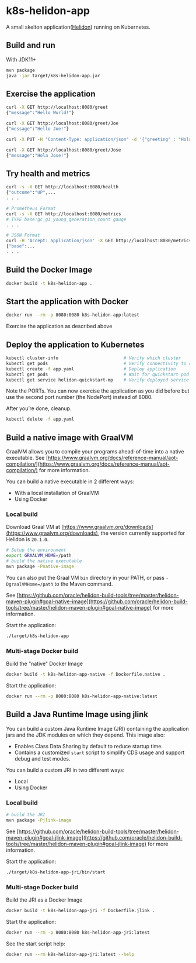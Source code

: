 # k8s-helidon-app

A small skelton application([Helidon](https://helidon.io/#/)) running on Kubernetes.

## Build and run

With JDK11+

```bash
mvn package
java -jar target/k8s-helidon-app.jar
```

## Exercise the application

```bash
curl -X GET http://localhost:8080/greet
{"message":"Hello World!"}

curl -X GET http://localhost:8080/greet/Joe
{"message":"Hello Joe!"}

curl -X PUT -H "Content-Type: application/json" -d '{"greeting" : "Hola"}' http://localhost:8080/greet/greeting

curl -X GET http://localhost:8080/greet/Jose
{"message":"Hola Jose!"}
```

## Try health and metrics

```bash
curl -s -X GET http://localhost:8080/health
{"outcome":"UP",...
. . .

# Prometheus Format
curl -s -X GET http://localhost:8080/metrics
# TYPE base:gc_g1_young_generation_count gauge
. . .

# JSON Format
curl -H 'Accept: application/json' -X GET http://localhost:8080/metrics
{"base":...
. . .
```

## Build the Docker Image

```bash
docker build -t k8s-helidon-app .
```

## Start the application with Docker

```bash
docker run --rm -p 8080:8080 k8s-helidon-app:latest
```

Exercise the application as described above

## Deploy the application to Kubernetes

```bash
kubectl cluster-info                         # Verify which cluster
kubectl get pods                             # Verify connectivity to cluster
kubectl create -f app.yaml                   # Deploy application
kubectl get pods                             # Wait for quickstart pod to be RUNNING
kubectl get service helidon-quickstart-mp    # Verify deployed service
```

Note the PORTs. You can now exercise the application as you did before but use the second
port number (the NodePort) instead of 8080.

After you’re done, cleanup.

```bash
kubectl delete -f app.yaml
```

## Build a native image with GraalVM

GraalVM allows you to compile your programs ahead-of-time into a native
executable. See [https://www.graalvm.org/docs/reference-manual/aot-compilation/](https://www.graalvm.org/docs/reference-manual/aot-compilation/)
for more information.

You can build a native executable in 2 different ways:

- With a local installation of GraalVM
- Using Docker

### Local build

Download Graal VM at [https://www.graalvm.org/downloads](https://www.graalvm.org/downloads), the version
currently supported for Helidon is `20.1.0`.

```bash
# Setup the environment
export GRAALVM_HOME=/path
# build the native executable
mvn package -Pnative-image
```

You can also put the Graal VM `bin` directory in your PATH, or pass
`-DgraalVMHome=/path` to the Maven command.

See [https://github.com/oracle/helidon-build-tools/tree/master/helidon-maven-plugin#goal-native-image](https://github.com/oracle/helidon-build-tools/tree/master/helidon-maven-plugin#goal-native-image)
for more information.

Start the application:

```bash
./target/k8s-helidon-app
```

### Multi-stage Docker build

Build the "native" Docker Image

```bash
docker build -t k8s-helidon-app-native -f Dockerfile.native .
```

Start the application:

```bash
docker run --rm -p 8080:8080 k8s-helidon-app-native:latest
```

## Build a Java Runtime Image using jlink

You can build a custom Java Runtime Image (JRI) containing the application jars and the JDK modules
on which they depend. This image also:

- Enables Class Data Sharing by default to reduce startup time.
- Contains a customized `start` script to simplify CDS usage and support debug and test modes.

You can build a custom JRI in two different ways:

- Local
- Using Docker

### Local build

```bash
# build the JRI
mvn package -Pjlink-image
```

See [https://github.com/oracle/helidon-build-tools/tree/master/helidon-maven-plugin#goal-jlink-image](https://github.com/oracle/helidon-build-tools/tree/master/helidon-maven-plugin#goal-jlink-image)
for more information.

Start the application:

```bash
./target/k8s-helidon-app-jri/bin/start
```

### Multi-stage Docker build

Build the JRI as a Docker Image

```bash
docker build -t k8s-helidon-app-jri -f Dockerfile.jlink .
```

Start the application:

```bash
docker run --rm -p 8080:8080 k8s-helidon-app-jri:latest
```

See the start script help:

```bash
docker run --rm k8s-helidon-app-jri:latest --help
```
